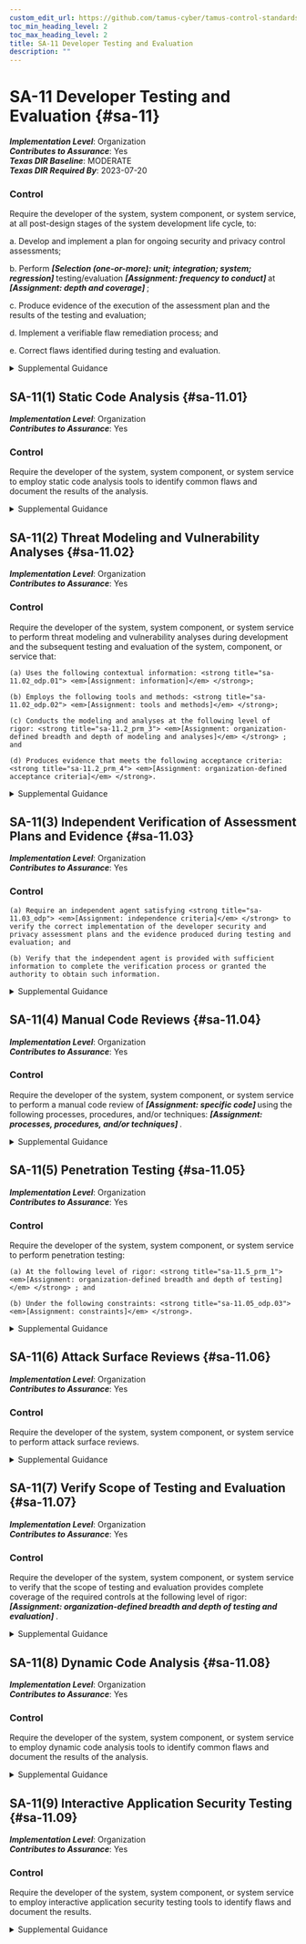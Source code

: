 ```yaml
---
custom_edit_url: https://github.com/tamus-cyber/tamus-control-standards/tree/main/content/tamus.edu/TAMUS_profile.yaml
toc_min_heading_level: 2
toc_max_heading_level: 2
title: SA-11 Developer Testing and Evaluation
description: ""
---
```


# SA-11 Developer Testing and Evaluation {#sa-11}

_**Implementation Level**_: Organization\
_**Contributes to Assurance**_: Yes\
_**Texas DIR Baseline**_: MODERATE\
_**Texas DIR Required By**_: 2023-07-20

### Control

Require the developer of the system, system component, or system service, at all post-design stages of the system development life cycle, to:

a. Develop and implement a plan for ongoing security and privacy control assessments;

b. Perform <strong title="sa-11_odp.01"> <em>[Selection (one-or-more): unit; integration; system; regression]</em> </strong> testing/evaluation <strong title="sa-11_odp.02"> <em>[Assignment: frequency to conduct]</em> </strong> at <strong title="sa-11_odp.03"> <em>[Assignment: depth and coverage]</em> </strong>;

c. Produce evidence of the execution of the assessment plan and the results of the testing and evaluation;

d. Implement a verifiable flaw remediation process; and

e. Correct flaws identified during testing and evaluation.


<details><summary>Supplemental Guidance</summary>Developmental testing and evaluation confirms that the required controls are implemented correctly, operating as intended, enforcing the desired security and privacy policies, and meeting established security and privacy requirements. Security properties of systems and the privacy of individuals may be affected by the interconnection of system components or changes to those components. The interconnections or changes—including upgrading or replacing applications, operating systems, and firmware—may adversely affect previously implemented controls. Ongoing assessment during development allows for additional types of testing and evaluation that developers can conduct to reduce or eliminate potential flaws. Testing custom software applications may require approaches such as manual code review, security architecture review, and penetration testing, as well as and static analysis, dynamic analysis, binary analysis, or a hybrid of the three analysis approaches.<br/><br/>Developers can use the analysis approaches, along with security instrumentation and fuzzing, in a variety of tools and in source code reviews. The security and privacy assessment plans include the specific activities that developers plan to carry out, including the types of analyses, testing, evaluation, and reviews of software and firmware components; the degree of rigor to be applied; the frequency of the ongoing testing and evaluation; and the types of artifacts produced during those processes. The depth of testing and evaluation refers to the rigor and level of detail associated with the assessment process. The coverage of testing and evaluation refers to the scope (i.e., number and type) of the artifacts included in the assessment process. Contracts specify the acceptance criteria for security and privacy assessment plans, flaw remediation processes, and the evidence that the plans and processes have been diligently applied. Methods for reviewing and protecting assessment plans, evidence, and documentation are commensurate with the security category or classification level of the system. Contracts may specify protection requirements for documentation.</details>


## SA-11(1) Static Code Analysis {#sa-11.01}

_**Implementation Level**_: Organization\
_**Contributes to Assurance**_: Yes

### Control

Require the developer of the system, system component, or system service to employ static code analysis tools to identify common flaws and document the results of the analysis.


<details><summary>Supplemental Guidance</summary>Static code analysis provides a technology and methodology for security reviews and includes checking for weaknesses in the code as well as for the incorporation of libraries or other included code with known vulnerabilities or that are out-of-date and not supported. Static code analysis can be used to identify vulnerabilities and enforce secure coding practices. It is most effective when used early in the development process, when each code change can automatically be scanned for potential weaknesses. Static code analysis can provide clear remediation guidance and identify defects for developers to fix. Evidence of the correct implementation of static analysis can include aggregate defect density for critical defect types, evidence that defects were inspected by developers or security professionals, and evidence that defects were remediated. A high density of ignored findings, commonly referred to as false positives, indicates a potential problem with the analysis process or the analysis tool. In such cases, organizations weigh the validity of the evidence against evidence from other sources.</details>


## SA-11(2) Threat Modeling and Vulnerability Analyses {#sa-11.02}

_**Implementation Level**_: Organization\
_**Contributes to Assurance**_: Yes

### Control

Require the developer of the system, system component, or system service to perform threat modeling and vulnerability analyses during development and the subsequent testing and evaluation of the system, component, or service that:

    (a) Uses the following contextual information: <strong title="sa-11.02_odp.01"> <em>[Assignment: information]</em> </strong>;

    (b) Employs the following tools and methods: <strong title="sa-11.02_odp.02"> <em>[Assignment: tools and methods]</em> </strong>;

    (c) Conducts the modeling and analyses at the following level of rigor: <strong title="sa-11.2_prm_3"> <em>[Assignment: organization-defined breadth and depth of modeling and analyses]</em> </strong> ; and

    (d) Produces evidence that meets the following acceptance criteria: <strong title="sa-11.2_prm_4"> <em>[Assignment: organization-defined acceptance criteria]</em> </strong>.


<details><summary>Supplemental Guidance</summary>Systems, system components, and system services may deviate significantly from the functional and design specifications created during the requirements and design stages of the system development life cycle. Therefore, updates to threat modeling and vulnerability analyses of those systems, system components, and system services during development and prior to delivery are critical to the effective operation of those systems, components, and services. Threat modeling and vulnerability analyses at this stage of the system development life cycle ensure that design and implementation changes have been accounted for and that vulnerabilities created because of those changes have been reviewed and mitigated.</details>


## SA-11(3) Independent Verification of Assessment Plans and Evidence {#sa-11.03}

_**Implementation Level**_: Organization\
_**Contributes to Assurance**_: Yes

### Control



    (a) Require an independent agent satisfying <strong title="sa-11.03_odp"> <em>[Assignment: independence criteria]</em> </strong> to verify the correct implementation of the developer security and privacy assessment plans and the evidence produced during testing and evaluation; and

    (b) Verify that the independent agent is provided with sufficient information to complete the verification process or granted the authority to obtain such information.


<details><summary>Supplemental Guidance</summary>Independent agents have the qualifications—including the expertise, skills, training, certifications, and experience—to verify the correct implementation of developer security and privacy assessment plans.</details>


## SA-11(4) Manual Code Reviews {#sa-11.04}

_**Implementation Level**_: Organization\
_**Contributes to Assurance**_: Yes

### Control

Require the developer of the system, system component, or system service to perform a manual code review of <strong title="sa-11.04_odp.01"> <em>[Assignment: specific code]</em> </strong> using the following processes, procedures, and/or techniques: <strong title="sa-11.04_odp.02"> <em>[Assignment: processes, procedures, and/or techniques]</em> </strong>.


<details><summary>Supplemental Guidance</summary>Manual code reviews are usually reserved for the critical software and firmware components of systems. Manual code reviews are effective at identifying weaknesses that require knowledge of the application’s requirements or context that, in most cases, is unavailable to automated analytic tools and techniques, such as static and dynamic analysis. The benefits of manual code review include the ability to verify access control matrices against application controls and review detailed aspects of cryptographic implementations and controls.</details>


## SA-11(5) Penetration Testing {#sa-11.05}

_**Implementation Level**_: Organization\
_**Contributes to Assurance**_: Yes

### Control

Require the developer of the system, system component, or system service to perform penetration testing:

    (a) At the following level of rigor: <strong title="sa-11.5_prm_1"> <em>[Assignment: organization-defined breadth and depth of testing]</em> </strong> ; and

    (b) Under the following constraints: <strong title="sa-11.05_odp.03"> <em>[Assignment: constraints]</em> </strong>.


<details><summary>Supplemental Guidance</summary>Penetration testing is an assessment methodology in which assessors, using all available information technology product or system documentation and working under specific constraints, attempt to circumvent the implemented security and privacy features of information technology products and systems. Useful information for assessors who conduct penetration testing includes product and system design specifications, source code, and administrator and operator manuals. Penetration testing can include white-box, gray-box, or black-box testing with analyses performed by skilled professionals who simulate adversary actions. The objective of penetration testing is to discover vulnerabilities in systems, system components, and services that result from implementation errors, configuration faults, or other operational weaknesses or deficiencies. Penetration tests can be performed in conjunction with automated and manual code reviews to provide a greater level of analysis than would ordinarily be possible. When user session information and other personally identifiable information is captured or recorded during penetration testing, such information is handled appropriately to protect privacy.</details>


## SA-11(6) Attack Surface Reviews {#sa-11.06}

_**Implementation Level**_: Organization\
_**Contributes to Assurance**_: Yes

### Control

Require the developer of the system, system component, or system service to perform attack surface reviews.


<details><summary>Supplemental Guidance</summary>Attack surfaces of systems and system components are exposed areas that make those systems more vulnerable to attacks. Attack surfaces include any accessible areas where weaknesses or deficiencies in the hardware, software, and firmware components provide opportunities for adversaries to exploit vulnerabilities. Attack surface reviews ensure that developers analyze the design and implementation changes to systems and mitigate attack vectors generated as a result of the changes. The correction of identified flaws includes deprecation of unsafe functions.</details>


## SA-11(7) Verify Scope of Testing and Evaluation {#sa-11.07}

_**Implementation Level**_: Organization\
_**Contributes to Assurance**_: Yes

### Control

Require the developer of the system, system component, or system service to verify that the scope of testing and evaluation provides complete coverage of the required controls at the following level of rigor: <strong title="sa-11.7_prm_1"> <em>[Assignment: organization-defined breadth and depth of testing and evaluation]</em> </strong>.


<details><summary>Supplemental Guidance</summary>Verifying that testing and evaluation provides complete coverage of required controls can be accomplished by a variety of analytic techniques ranging from informal to formal. Each of these techniques provides an increasing level of assurance that corresponds to the degree of formality of the analysis. Rigorously demonstrating control coverage at the highest levels of assurance can be achieved using formal modeling and analysis techniques, including correlation between control implementation and corresponding test cases.</details>


## SA-11(8) Dynamic Code Analysis {#sa-11.08}

_**Implementation Level**_: Organization\
_**Contributes to Assurance**_: Yes

### Control

Require the developer of the system, system component, or system service to employ dynamic code analysis tools to identify common flaws and document the results of the analysis.


<details><summary>Supplemental Guidance</summary>Dynamic code analysis provides runtime verification of software programs using tools capable of monitoring programs for memory corruption, user privilege issues, and other potential security problems. Dynamic code analysis employs runtime tools to ensure that security functionality performs in the way it was designed. A type of dynamic analysis, known as fuzz testing, induces program failures by deliberately introducing malformed or random data into software programs. Fuzz testing strategies are derived from the intended use of applications and the functional and design specifications for the applications. To understand the scope of dynamic code analysis and the assurance provided, organizations may also consider conducting code coverage analysis (i.e., checking the degree to which the code has been tested using metrics such as percent of subroutines tested or percent of program statements called during execution of the test suite) and/or concordance analysis (i.e., checking for words that are out of place in software code, such as non-English language words or derogatory terms).</details>


## SA-11(9) Interactive Application Security Testing {#sa-11.09}

_**Implementation Level**_: Organization\
_**Contributes to Assurance**_: Yes

### Control

Require the developer of the system, system component, or system service to employ interactive application security testing tools to identify flaws and document the results.


<details><summary>Supplemental Guidance</summary>Interactive (also known as instrumentation-based) application security testing is a method of detecting vulnerabilities by observing applications as they run during testing. The use of instrumentation relies on direct measurements of the actual running applications and uses access to the code, user interaction, libraries, frameworks, backend connections, and configurations to directly measure control effectiveness. When combined with analysis techniques, interactive application security testing can identify a broad range of potential vulnerabilities and confirm control effectiveness. Instrumentation-based testing works in real time and can be used continuously throughout the system development life cycle.</details>
